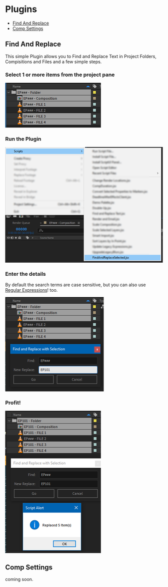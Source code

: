 # Plugins
* [Find And Replace](https://github.com/hossimo/AfterEffectsPlugins/edit/Find&Replace/README.md#find-and-replace)
* [Comp Settings](https://github.com/hossimo/AfterEffectsPlugins/edit/Find&Replace/README.md#comp-settings)

## Find And Replace
This simple Plugin allows you to Find and Replace Text in Project Folders, Compisitions and Files and a few simple steps.

### Select 1 or more items from the project pane
![Select Files](https://github.com/hossimo/AfterEffectsPlugins/blob/main/Images/1-Select.png?raw=true)

### Run the Plugin
![Run the Plugin](https://github.com/hossimo/AfterEffectsPlugins/blob/main/Images/2-Run.png?raw=true)

### Enter the details
By default the search terms are case sensitive, but you can also use [Regular Expressions](https://developer.mozilla.org/en-US/docs/Web/JavaScript/Guide/Regular_Expressions)! too.

![Select Files](https://github.com/hossimo/AfterEffectsPlugins/blob/main/Images/3-Enter.png?raw=true)

### Profit!
![Select Files](https://github.com/hossimo/AfterEffectsPlugins/blob/main/Images/4-Success.png?raw=true)


## Comp Settings
coming soon.
